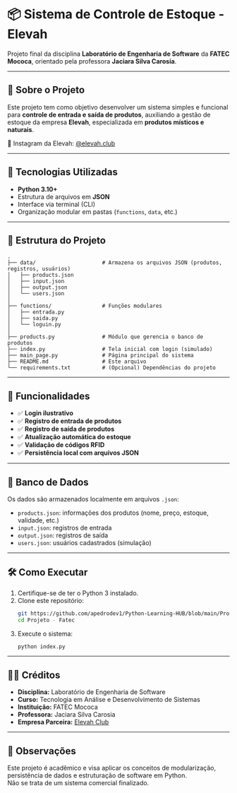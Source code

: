 # 📦 Sistema de Controle de Estoque - Elevah

Projeto final da disciplina **Laboratório de Engenharia de Software** da **FATEC Mococa**, orientado pela professora **Jaciara Silva Carosia**.

---

## 🧿 Sobre o Projeto

Este projeto tem como objetivo desenvolver um sistema simples e funcional para **controle de entrada e saída de produtos**, auxiliando a gestão de estoque da empresa **Elevah**, especializada em **produtos místicos e naturais**.

🔗 Instagram da Elevah: [@elevah.club](https://www.instagram.com/elevah.club/)

---

## 🧰 Tecnologias Utilizadas

- **Python 3.10+**
- Estrutura de arquivos em **JSON**
- Interface via terminal (CLI)
- Organização modular em pastas (`functions`, `data`, etc.)

---

## 📂 Estrutura do Projeto

```
.
├── data/                     # Armazena os arquivos JSON (produtos, registros, usuários)
│   ├── products.json
│   ├── input.json
│   ├── output.json
│   └── users.json
│
├── functions/                # Funções modulares
│   ├── entrada.py
│   ├── saida.py
│   └── loguin.py
│
├── products.py               # Módulo que gerencia o banco de produtos
├── index.py                  # Tela inicial com login (simulado)
├── main_page.py              # Página principal do sistema
├── README.md                 # Este arquivo
└── requirements.txt          # (Opcional) Dependências do projeto
```

---

## 🔄 Funcionalidades

- ✅ **Login ilustrativo**
- ✅ **Registro de entrada de produtos**
- ✅ **Registro de saída de produtos**
- ✅ **Atualização automática do estoque**
- ✅ **Validação de códigos RFID**
- ✅ **Persistência local com arquivos JSON**

---

## 📁 Banco de Dados

Os dados são armazenados localmente em arquivos `.json`:

- `products.json`: informações dos produtos (nome, preço, estoque, validade, etc.)
- `input.json`: registros de entrada
- `output.json`: registros de saída
- `users.json`: usuários cadastrados (simulação)

---

## 🛠 Como Executar

1. Certifique-se de ter o Python 3 instalado.
2. Clone este repositório:
   ```bash
   git https://github.com/apedrodev1/Python-Learning-HUB/blob/main/Projeto%20-%20Fatec/
   cd Projeto - Fatec
   ```
3. Execute o sistema:
   ```bash
   python index.py
   ```

---

## 👩‍🏫 Créditos

- **Disciplina:** Laboratório de Engenharia de Software  
- **Curso:** Tecnologia em Análise e Desenvolvimento de Sistemas  
- **Instituição:** FATEC Mococa  
- **Professora:** Jaciara Silva Carosia  
- **Empresa Parceira:** [Elevah Club](https://www.instagram.com/elevah.club/)

---

## 📌 Observações

Este projeto é acadêmico e visa aplicar os conceitos de modularização, persistência de dados e estruturação de software em Python.  
Não se trata de um sistema comercial finalizado.
